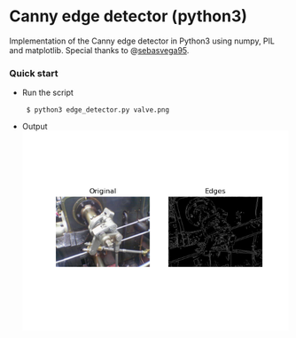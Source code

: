 # Canny edge detector (python3)

Implementation of the Canny edge detector in Python3 using numpy, PIL and matplotlib. Special thanks to @[sebasvega95](https://github.com/sebasvega95).

### Quick start
- Run the script
    ```
     $ python3 edge_detector.py valve.png
    ```
- Output  
  ![img.png](valve_output.png)
  
